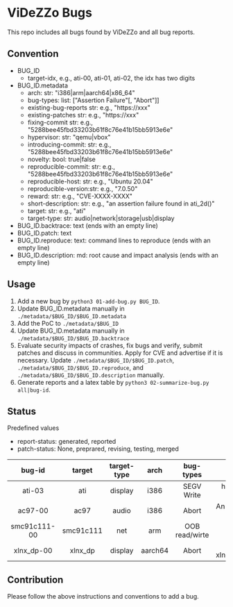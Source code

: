 # ViDeZZo Bugs

This repo includes all bugs found by ViDeZZo and all bug reports.

## Convention

+ BUG_ID
  + target-idx, e.g., ati-00, ati-01, ati-02, the idx has two digits
+ BUG_ID.metadata
  + arch:                str: "i386|arm|aarch64|x86_64"
  + bug-types:          list: ["Assertion Failure"[, "Abort"]]
  + existing-bug-reports str: e.g., "https://xxx"
  + existing-patches     str: e.g., "https://xxx"
  + fixing-commit        str: e.g., "5288bee45fbd33203b61f8c76e41b15bb5913e6e"
  + hypervisor:          str: "qemu|vbox"
  + introducing-commit:  str: e.g., "5288bee45fbd33203b61f8c76e41b15bb5913e6e"
  + novelty:            bool: true|false
  + reproducible-commit: str: e.g., "5288bee45fbd33203b61f8c76e41b15bb5913e6e"
  + reproducible-host:   str: e.g., "Ubuntu 20.04"
  + reproducible-version:str: e.g., "7.0.50"
  + reward:              str: e.g., "CVE-XXXX-XXXX"
  + short-description:   str: e.g., "an assertion failure found in ati_2d()"
  + target:              str: e.g., "ati"
  + target-type:         str: audio|network|storage|usb|display
+ BUG_ID.backtrace:     text (ends with an empty line)
+ BUG_ID.patch:         text
+ BUG_ID.reproduce:     text: command lines to reproduce (ends with an empty line)
+ BUG_ID.description:     md: root cause and impact analysis (ends with an empty line)

## Usage

1. Add a new bug by `python3 01-add-bug.py BUG_ID`.
2. Update BUG_ID.metadata manually in `./metadata/$BUG_ID/$BUG_ID.metadata`
3. Add the PoC to `./metadata/$BUG_ID`
4. Update BUG_ID.metadata manually in `./metadata/$BUG_ID/$BUG_ID.backtrace`
5. Evaluate security impacts of crashes, fix bugs and verify, submit patches and
discuss in communities. Apply for CVE and advertise if it is necessary. Update
`./metadata/$BUG_ID/$BUG_ID.patch`, `./metadata/$BUG_ID/$BUG_ID.reproduce`, and
`./metadata/$BUG_ID/$BUG_ID.description` manually.
6. Generate reports and a latex table by `python3 02-summarize-bug.py
all|bug-id`.

## Status

Predefined values
+ report-status: generated, reported
+ patch-status: None, preprared, revising, testing, merged

|bug-id|target|target-type|arch|bug-types|short-description|novelty|reward|report-status|patch-status|fixing-commit|
|:---:|:---:|:---:|:---:|:---:|:---:|:---:|:---:|:---:|:---:|:---:|
|ati-03|ati|display|i386|SEGV Write|hw/display/ati_2d: Third SEGV in ati_2d.c|True|None|generated|None|None|
|ac97-00|ac97|audio|i386|Abort|An abort was just triggered in audio_calloc|True|None|generated|None|None|
|smc91c111-00|smc91c111|net|arm|OOB read/wirte|OOB read/write in smc91c111|True|None|generated|None|None|
|xlnx_dp-00|xlnx_dp|display|aarch64|Abort|Abort in xlnx_dp_aux_set_command|True|None|reported|revising|None|



## Contribution

Please follow the above instructions and conventions to add a bug.

